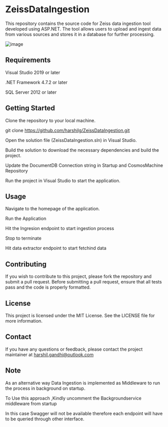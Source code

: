 # ZeissDataIngestion

This repository contains the source code for Zeiss data ingestion tool developed using ASP.NET. The tool allows users to upload and ingest data from various sources and stores it in a database for further processing.

![image](https://user-images.githubusercontent.com/131760954/234237104-08c1a2b8-25ce-46c8-8ecc-d2250930dd20.png)


##  Requirements

Visual Studio 2019 or later

.NET Framework 4.7.2 or later

SQL Server 2012 or later


## Getting Started
Clone the repository to your local machine.

git clone https://github.com/harshilg/ZeissDataIngestion.git

Open the solution file (ZeissDataIngestion.sln) in Visual Studio.

Build the solution to download the necessary dependencies and build the project.

Update the DocumentDB Connection string  in Startup and CosmosMachine Repository

Run the project in Visual Studio to start the application.

## Usage

Navigate to the homepage of the application.

Run the Application

Hit the Ingresion endpoint to start ingestion process

Stop to terminate

Hit data extractor endpoint to start fetchind data 

## Contributing
If you wish to contribute to this project, please fork the repository and submit a pull request. Before submitting a pull request, ensure that all tests pass and the code is properly formatted.

## License
This project is licensed under the MIT License. See the LICENSE file for more information.

## Contact
If you have any questions or feedback, please contact the project maintainer at harshil.gandhi@outlook.com

## Note
As an alternative way Data Ingestion is implemented as Middleware to run the process in background on startup.

To Use this approach ,Kindly uncomment the Backgroundservice middleware from startup

In this case Swagger will not be available therefore each endpoint will have to be queried through other interface.
